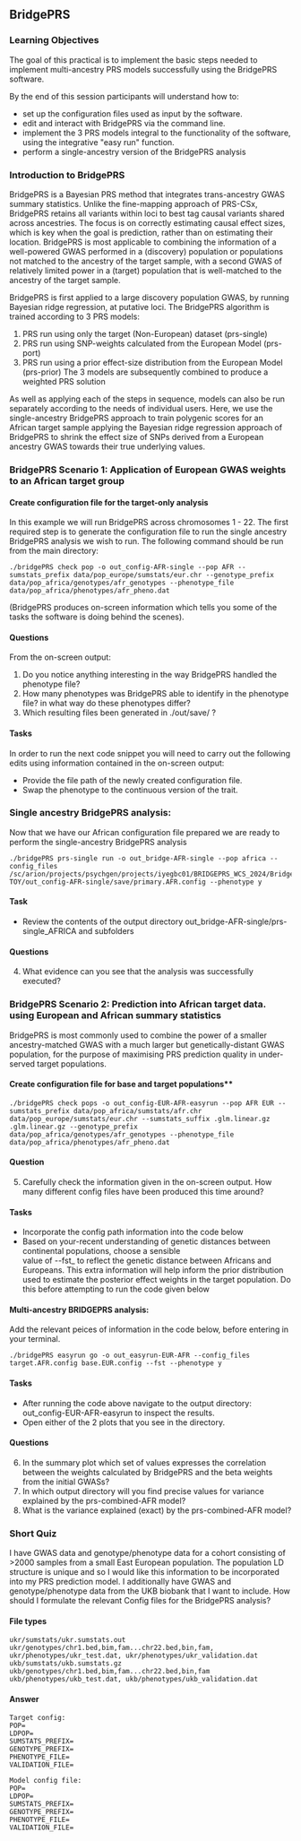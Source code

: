 ## BridgePRS

### Learning Objectives
The goal of this practical is to implement the basic steps needed to implement multi-ancestry PRS models successfully using the BridgePRS software.

By the end of this session participants will understand how to:
- set up the configuration files used as input by the software.
- edit and interact with BridgePRS via the command line. 
- implement the 3 PRS models integral to the functionality of the software, using the integrative "easy run" function.
- perform a single-ancestry version of the BridgePRS analysis

### Introduction to BridgePRS
BridgePRS is a Bayesian PRS method that integrates trans-ancestry GWAS summary statistics. Unlike the fine-mapping approach of PRS-CSx, BridgePRS retains all variants within loci to best tag causal variants shared across ancestries. The focus is on correctly estimating causal effect sizes, which is key when the goal is prediction, rather than on estimating their location. BridgePRS is most applicable to combining the information of a well-powered GWAS performed in a (discovery) population or populations not matched to the ancestry of the target sample, with a second GWAS of relatively limited power in a (target) population that is well-matched to the ancestry of the target sample.

BridgePRS is first applied to a large discovery population GWAS, by running Bayesian ridge regression, at putative loci. The BridgePRS algorithm is trained according to 3 PRS models:
1. PRS run using only the target (Non-European) dataset (prs-single)
2. PRS run using SNP-weights calculated from the European Model (prs-port)
3. PRS run using a prior effect-size distribution from the European Model (prs-prior)
The 3 models are subsequently combined to produce a weighted PRS solution

As well as applying each of the steps in sequence, models can also be run separately according to the needs of individual users. Here, we use the single-ancestry BridgePRS approach to train polygenic scores for an African target sample applying the Bayesian ridge regression approach of BridgePRS to shrink the effect size of SNPs derived from a European ancestry GWAS towards their true underlying values.

### BridgePRS Scenario 1: Application of European GWAS weights to an African target group

#### Create configuration file for the target-only analysis
In this example we will run BridgePRS across chromosomes 1 - 22. The first required step is to generate the configuration file to run the single ancestry BridgePRS analysis we wish to run. The following command should be run from the main directory:
```
./bridgePRS check pop -o out_config-AFR-single --pop AFR --sumstats_prefix data/pop_europe/sumstats/eur.chr --genotype_prefix data/pop_africa/genotypes/afr_genotypes --phenotype_file data/pop_africa/phenotypes/afr_pheno.dat
```
(BridgePRS produces on-screen information which tells you some of the tasks the software is doing behind the scenes).

#### Questions
From the on-screen output:
1. Do you notice anything interesting in the way BridgePRS handled the phenotype file?
2. How many phenotypes was BridgePRS able to identify in the phenotype file? in what way do these phenotypes differ?
3. Which resulting files  been generated in ./out/save/ ?

#### Tasks
In order to run the next code snippet you will need to carry out the following edits using information contained in the on-screen output:
- Provide the file path of the newly created configuration file.
- Swap the phenotype to the continuous version of the trait.


### Single ancestry BridgePRS analysis:
Now that we have our African configuration file prepared we are ready to perform the single-ancestry BridgePRS analysis
```
./bridgePRS prs-single run -o out_bridge-AFR-single --pop africa --config_files /sc/arion/projects/psychgen/projects/iyegbc01/BRIDGEPRS_WCS_2024/BridgePRS-TOY/out_config-AFR-single/save/primary.AFR.config --phenotype y
```

#### Task
- Review the contents of the output directory  out_bridge-AFR-single/prs-single_AFRICA and subfolders

#### Questions
4. What evidence can you see that the analysis was successfully executed?


### BridgePRS Scenario 2:  Prediction into African target data. using European and African summary statistics
BridgePRS is most commonly used to combine the power of a smaller ancestry-matched GWAS with a much larger but genetically-distant GWAS population, for the purpose of maximising PRS prediction quality in under-served target populations.

#### Create configuration file for base and target populations**
```
./bridgePRS check pops -o out_config-EUR-AFR-easyrun --pop AFR EUR --sumstats_prefix data/pop_africa/sumstats/afr.chr data/pop_europe/sumstats/eur.chr --sumstats_suffix .glm.linear.gz .glm.linear.gz --genotype_prefix data/pop_africa/genotypes/afr_genotypes --phenotype_file data/pop_africa/phenotypes/afr_pheno.dat
```
#### Question
5. Carefully check the information given in the on-screen output. How many different config files have been produced
   this time around?

#### Tasks
- Incorporate the config path information into the code below
- Based on your-recent understanding of genetic distances between continental populations, choose a sensible    
  value of --fst_ to reflect the genetic distance between Africans and Europeans. This extra information will help
  inform the prior distribution used to estimate the posterior effect weights in the target population. Do this before
  attempting to run the code given below

#### Multi-ancestry BRIDGEPRS analysis:
Add the relevant peices of information in the code below, before entering in your terminal.
```
./bridgePRS easyrun go -o out_easyrun-EUR-AFR --config_files target.AFR.config base.EUR.config --fst --phenotype y
```

#### Tasks
- After running the code above navigate to the output directory: out_config-EUR-AFR-easyrun to inspect the results.
- Open either of the 2 plots that you see in the directory.

#### Questions
6. In the summary plot which set of values expresses the correlation between the weights calculated by BridgePRS and
   the beta weights from the initial GWASs?
8. In which output directory will you find precise values for variance explained by the prs-combined-AFR model?
9. What is the variance explained (exact) by the prs-combined-AFR model?

### Short Quiz
I have GWAS data and genotype/phenotype data for a cohort consisting of >2000 samples from a small East European population. 
The population LD structure is unique and so I would like this information to be incorporated into my PRS prediction model. I additionally have GWAS and genotype/phenotype data from the UKB biobank that I want to include. How should I formulate the relevant Config files for the BridgePRS analysis?

#### File types
```
ukr/sumstats/ukr.sumstats.out
ukr/genotypes/chr1.bed,bim,fam...chr22.bed,bin,fam,
ukr/phenotypes/ukr_test.dat, ukr/phenotypes/ukr_validation.dat
ukb/sumstats/ukb.sumstats.gz
ukb/genotypes/chr1.bed,bim,fam...chr22.bed,bin,fam
ukb/phenotypes/ukb_test.dat, ukb/phenotypes/ukb_validation.dat
```
#### Answer
```
Target config:
POP=
LDPOP=
SUMSTATS_PREFIX=
GENOTYPE_PREFIX=
PHENOTYPE_FILE=
VALIDATION_FILE=

Model config file:
POP=
LDPOP=
SUMSTATS_PREFIX=
GENOTYPE_PREFIX=
PHENOTYPE_FILE=
VALIDATION_FILE=
```
